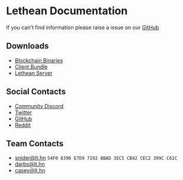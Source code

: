 # Lethean Documentation

If you can't find information please raise a issue on our [GitHub](https://github.com/letheanVPN/documentation/issues/new)

## Downloads
- [Blockchain Binaries](https://github.com/letheanVPN/blockchain/releases/latest)
- [Client Bundle](https://github.com/letheanVPN/launchers/releases/latest)
- [Lethean Server](https://github.com/letheanVPN/lethean-server/releases/latest)

## Social Contacts

- [Community Discord](https://discord.com/invite/4xkMbrX)
- [Twitter](https://twitter.com/letheanVPN)
- [GitHub](https://github.com/letheanVPN)
- [Reddit](https://www.reddit.com/r/Lethean/)

## Team Contacts

- [snider@lt.hn](mailto:snider@lt.hn) `54F0 8396 E7D9 7192 8BAD 3EC5 CB42 CEC2 399C C61C`
- [darbs@lt.hn](mailto:snider@lt.hn)
- [casey@lt.hn](mailto:snider@lt.hn)
